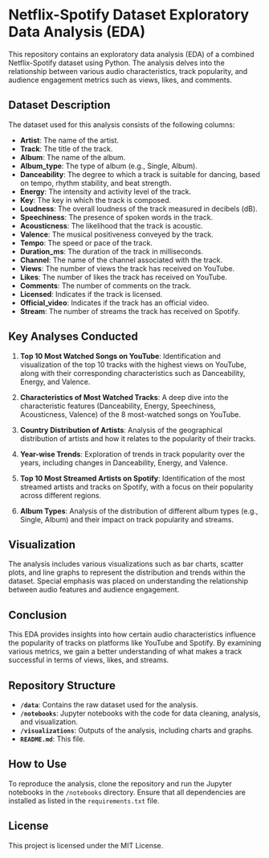 # Netflix-Spotify Dataset Exploratory Data Analysis (EDA)

This repository contains an exploratory data analysis (EDA) of a combined Netflix-Spotify dataset using Python. The analysis delves into the relationship between various audio characteristics, track popularity, and audience engagement metrics such as views, likes, and comments.

## Dataset Description

The dataset used for this analysis consists of the following columns:

- **Artist**: The name of the artist.
- **Track**: The title of the track.
- **Album**: The name of the album.
- **Album_type**: The type of album (e.g., Single, Album).
- **Danceability**: The degree to which a track is suitable for dancing, based on tempo, rhythm stability, and beat strength.
- **Energy**: The intensity and activity level of the track.
- **Key**: The key in which the track is composed.
- **Loudness**: The overall loudness of the track measured in decibels (dB).
- **Speechiness**: The presence of spoken words in the track.
- **Acousticness**: The likelihood that the track is acoustic.
- **Valence**: The musical positiveness conveyed by the track.
- **Tempo**: The speed or pace of the track.
- **Duration_ms**: The duration of the track in milliseconds.
- **Channel**: The name of the channel associated with the track.
- **Views**: The number of views the track has received on YouTube.
- **Likes**: The number of likes the track has received on YouTube.
- **Comments**: The number of comments on the track.
- **Licensed**: Indicates if the track is licensed.
- **Official_video**: Indicates if the track has an official video.
- **Stream**: The number of streams the track has received on Spotify.

## Key Analyses Conducted

1. **Top 10 Most Watched Songs on YouTube**: Identification and visualization of the top 10 tracks with the highest views on YouTube, along with their corresponding characteristics such as Danceability, Energy, and Valence.

2. **Characteristics of Most Watched Tracks**: A deep dive into the characteristic features (Danceability, Energy, Speechiness, Acousticness, Valence) of the 8 most-watched songs on YouTube.

3. **Country Distribution of Artists**: Analysis of the geographical distribution of artists and how it relates to the popularity of their tracks.

4. **Year-wise Trends**: Exploration of trends in track popularity over the years, including changes in Danceability, Energy, and Valence.

5. **Top 10 Most Streamed Artists on Spotify**: Identification of the most streamed artists and tracks on Spotify, with a focus on their popularity across different regions.

6. **Album Types**: Analysis of the distribution of different album types (e.g., Single, Album) and their impact on track popularity and streams.

## Visualization

The analysis includes various visualizations such as bar charts, scatter plots, and line graphs to represent the distribution and trends within the dataset. Special emphasis was placed on understanding the relationship between audio features and audience engagement.

## Conclusion

This EDA provides insights into how certain audio characteristics influence the popularity of tracks on platforms like YouTube and Spotify. By examining various metrics, we gain a better understanding of what makes a track successful in terms of views, likes, and streams.

## Repository Structure

- **`/data`**: Contains the raw dataset used for the analysis.
- **`/notebooks`**: Jupyter notebooks with the code for data cleaning, analysis, and visualization.
- **`/visualizations`**: Outputs of the analysis, including charts and graphs.
- **`README.md`**: This file.

## How to Use

To reproduce the analysis, clone the repository and run the Jupyter notebooks in the `/notebooks` directory. Ensure that all dependencies are installed as listed in the `requirements.txt` file.

## License

This project is licensed under the MIT License.

